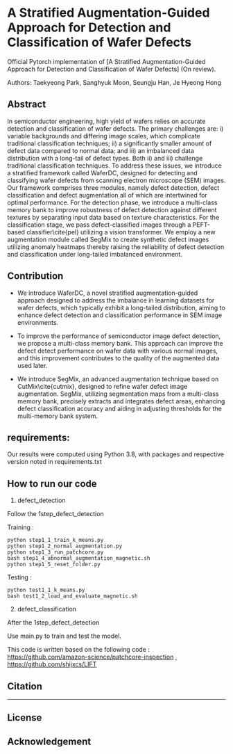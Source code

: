# A Stratified Augmentation-Guided Approach for Detection and Classification of Wafer Defects

Official Pytorch implementation of [A Stratified Augmentation-Guided Approach for Detection and Classification of Wafer Defects] (On review).

Authors: Taekyeong Park, Sanghyuk Moon, Seungju Han, Je Hyeong Hong


## Abstract
In semiconductor engineering, high yield of wafers relies on accurate detection and classification of wafer defects.
The primary challenges are: i) variable backgrounds and differing image scales, which complicate traditional classification techniques; ii) a significantly smaller amount of defect data compared to normal data; and iii) an imbalanced data distribution with a long-tail of defect types. Both ii) and iii) challenge traditional classification techniques.
To address these issues, we introduce a stratified framework called WaferDC, designed for detecting and classifying wafer defects from scanning electron microscope (SEM) images. 
Our framework comprises three modules, namely defect detection, defect classification and defect augmentation all of which are intertwined for optimal  performance.
For the detection phase, we introduce a multi-class memory bank to improve robustness of defect detection against different textures by separating input data based on texture characteristics.
For the classification stage, we pass defect-classified images through a PEFT-based classifier\cite{pel} utilizing a vision transformer.
We employ a new augmentation module called SegMix to create synthetic defect images utilizing anomaly heatmaps thereby raising the reliability of defect detection and classification under long-tailed imbalanced environment.

## Contribution
- We introduce WaferDC, a novel stratified augmentation-guided approach designed to address the imbalance in learning datasets for wafer defects, which typically exhibit a long-tailed distribution, aiming to enhance defect detection and classification performance in SEM image environments.

- To improve the performance of semiconductor image defect detection, we propose a multi-class memory bank. 
This approach can improve the defect detect performance on wafer data with various normal images, and this improvement contributes to the quality of the augmented data used later.

- We introduce SegMix, an advanced augmentation technique based on CutMix\cite{cutmix}, designed to refine wafer defect image augmentation.
SegMix, utilizing segmentation maps from a multi-class memory bank, precisely extracts and integrates defect areas, enhancing defect classification accuracy and aiding in adjusting thresholds for the multi-memory bank system.

## requirements:
Our results were computed using Python 3.8, with packages and respective version noted in requirements.txt

## How to run our code
1. defect_detection

Follow the 1step_defect_detection

Training :
```
python step1_1_train_k_means.py
python step1_2_normal_augmentation.py
python step1_3_run_patchcore.py
bash step1_4_abnormal_augmentation_magnetic.sh
python step1_5_reset_folder.py
```

Testing :
```
python test1_1_k_means.py
bash test1_2_load_and_evaluate_magnetic.sh 
```

2. defect_classification


After the 1step_defect_detection

Use main.py to train and test the model.

This code is written based on the following code : https://github.com/amazon-science/patchcore-inspection , https://github.com/shijxcs/LIFT

## Citation
---

## License


## Acknowledgement
